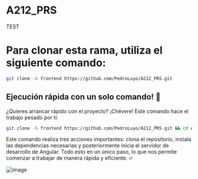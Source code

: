 # A212_PRS
TEST

# Para clonar esta rama, utiliza el siguiente comando:

```bash
git clone -b frontend https://github.com/PedroLuyo/A212_PRS.git
```
## Ejecución rápida con un solo comando! 🚀

¿Quieres arrancar rápido con el proyecto? ¡Chévere! Este comando hace el trabajo pesado por ti:

```bash
git clone -b frontend https://github.com/PedroLuyo/A212_PRS.git && cd A212_PRS && npm install && ng serve --open

```
Este comando realiza tres acciones importantes: clona el repositorio, instala las dependencias necesarias y posteriormente inicia el servidor de desarrollo de Angular. Todo esto en un único paso, lo que nos permite comenzar a trabajar de manera rápida y eficiente. 🔥

![image](https://github.com/PedroLuyo/A212_PRS/assets/101282128/15234c25-5cf5-450e-b6d6-2a6c0399eab7)

